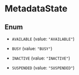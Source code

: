 

# MetadataState

## Enum


* `AVAILABLE` (value: `"AVAILABLE"`)

* `BUSY` (value: `"BUSY"`)

* `INACTIVE` (value: `"INACTIVE"`)

* `SUSPENDED` (value: `"SUSPENDED"`)


